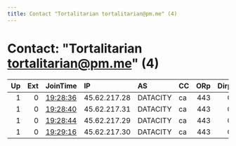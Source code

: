 ```yaml
---
title: Contact "Tortalitarian tortalitarian@pm.me" (4)
---
```


# Contact: "Tortalitarian tortalitarian@pm.me" (4)

|   Up |   Ext | JoinTime                                                                                              | IP           | AS       | CC   |   ORp |   Dirp | OS    | Version   | Nickname       |   eFamMembers |
|-----:|------:|:------------------------------------------------------------------------------------------------------|:-------------|:---------|:-----|------:|-------:|:------|:----------|:---------------|--------------:|
|    1 |     0 | [19:28:36](https://nusenu.github.io/OrNetStats/w/relay/3995499C45EF64F06B56510C505E9F29E40786FD.html) | 45.62.217.28 | DATACITY | ca   |   443 |      0 | Linux | 0.4.7.8   | Tortalitarian1 |             5 |
|    1 |     0 | [19:28:40](https://nusenu.github.io/OrNetStats/w/relay/91AF78C67438B660396A6E150AB17323CDC381AF.html) | 45.62.217.31 | DATACITY | ca   |   443 |      0 | Linux | 0.4.7.8   | Tortalitarian4 |             5 |
|    1 |     0 | [19:28:44](https://nusenu.github.io/OrNetStats/w/relay/F91DEE05C6BDD803A6D9F8DB18B192B9308F008B.html) | 45.62.217.29 | DATACITY | ca   |   443 |      0 | Linux | 0.4.7.8   | Tortalitarian2 |             5 |
|    1 |     0 | [19:29:16](https://nusenu.github.io/OrNetStats/w/relay/C37D76EF9DEDAE2F55259EA2F8F5E60232A7866E.html) | 45.62.217.30 | DATACITY | ca   |   443 |      0 | Linux | 0.4.7.8   | Tortalitarian3 |             5 |
